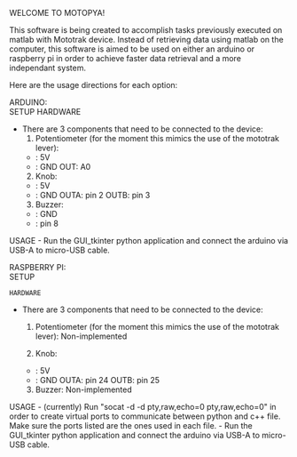 WELCOME TO MOTOPYA!

This software is being created to accomplish tasks previously executed on matlab with Mototrak device. Instead of retrieving data using matlab on the computer, this software is aimed to be used on either an arduino or raspberry pi in order to achieve faster data retrieval 
and a more independant system. 

Here are the usage directions for each option:

ARDUINO:   
  SETUP 
    HARDWARE
  - There are 3 components that need to be connected to the device:
    1. Potentiometer (for the moment this mimics the use of the mototrak lever):
    + : 5V
    - : GND
    OUT: A0
    2. Knob:
    + : 5V
    - : GND
    OUTA: pin 2
    OUTB: pin 3
    3. Buzzer:
    - : GND
    + : pin 8
   
  USAGE
    - Run the GUI_tkinter python application and connect the arduino via USB-A to micro-USB cable.
   

RASPBERRY PI:   
  SETUP 

    HARDWARE
  - There are 3 components that need to be connected to the device:
    1. Potentiometer (for the moment this mimics the use of the mototrak lever):
      Non-implemented

    2. Knob:
    + : 5V
    - : GND
    OUTA: pin 24
    OUTB: pin 25
    3. Buzzer:
      Non-implemented

  USAGE
    - (currently) Run "socat -d -d pty,raw,echo=0 pty,raw,echo=0" in order to create virtual ports to communicate between python and c++ file. Make sure the ports listed are the ones used in each file.
    - Run the GUI_tkinter python application and connect the arduino via USB-A to micro-USB cable.
